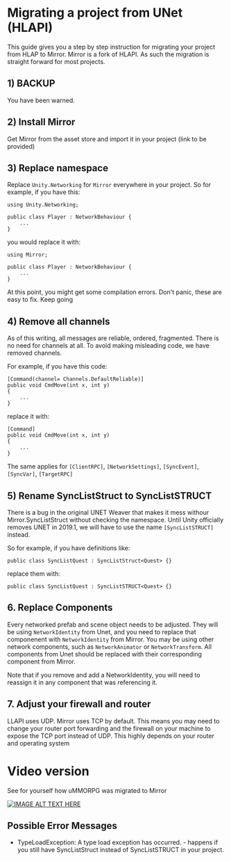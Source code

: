 # Migrating a project from UNet  (HLAPI) #

This guide gives you a step by step instruction for migrating your project from HLAP to Mirror.
Mirror is a fork of HLAPI.  As such the migration is straight forward for most projects.

## 1) BACKUP ##
You have been warned.

## 2) Install Mirror ##
Get Mirror from the asset store and import it in your project (link to be provided)

## 3) Replace namespace ##

Replace `Unity.Networking` for `Mirror`  everywhere in your project.   So for example, if you have this:
```
using Unity.Networking;

public class Player : NetworkBehaviour {
    ...
}
```

you would replace it with:
```
using Mirror;

public class Player : NetworkBehaviour {
    ...
}
```
At this point,  you might get some compilation errors.  Don't panic,  these are easy to fix. Keep going

## 4) Remove all channels ##
As of this writing,  all messages are reliable, ordered, fragmented.  There is no need for channels at all.
To avoid making misleading code, we have removed channels.

For example, if you have this code:

```
[Command(channel= Channels.DefaultReliable)]
public void CmdMove(int x, int y)
{
    ...
}
```

replace it with:
```
[Command]
public void CmdMove(int x, int y)
{
    ...
}
```
The same applies for `[ClientRPC]`, `[NetworkSettings]`, `[SyncEvent]`, `[SyncVar]`, `[TargetRPC]`

## 5) Rename SyncListStruct to SyncListSTRUCT ##
There is a bug in the original UNET Weaver that makes it mess withour Mirror.SyncListStruct without checking the namespace.
Until Unity officially removes UNET in 2019.1, we will have to use the name `[SyncListSTRUCT]` instead.

So for example, if you have definitions like:

```
public class SyncListQuest : SyncListStruct<Quest> {}
```

replace them with:
```
public class SyncListQuest : SyncListSTRUCT<Quest> {}
```

## 6. Replace Components ##
Every networked prefab and scene object needs to be adjusted.  They will be using `NetworkIdentity` from Unet,  and you need to replace that componenent with `NetworkIdentity` from Mirror.  You may be using other network components,  such as `NetworkAnimator` or `NetworkTransform`.   All components from Unet should be replaced with their corresponding component from Mirror.

Note that if you remove and add a NetworkIdentity,  you will need to reassign it in any component that was referencing it.

## 7. Adjust your firewall and router ##
LLAPI uses UDP.   Mirror uses TCP by default.  This means you may need to change your router
port forwarding and the firewall on your machine to expose the TCP port instead of UDP.
This highly depends on your router and operating system

# Video version #

See for yourself how uMMORPG was migrated to Mirror

[![IMAGE ALT TEXT HERE](http://img.youtube.com/vi/LF9rTSS3rlI/0.jpg)](http://www.youtube.com/watch?v=LF9rTSS3rlI)

## Possible Error Messages
* TypeLoadException: A type load exception has occurred. - happens if you still have SyncListStruct instead of SyncListSTRUCT in your project.
